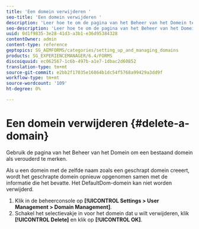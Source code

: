 ```yaml
---
title: 'Een domein verwijderen '
seo-title: 'Een domein verwijderen '
description: 'Leer hoe te om de pagina van het Beheer van het Domein te gebruiken om een domein te schrappen of een bestaand domein als verouderd te merken. '
seo-description: 'Leer hoe te om de pagina van het Beheer van het Domein te gebruiken om een domein te schrappen of een bestaand domein als verouderd te merken. '
uuid: 0d1f9835-3e28-41d3-a3b1-e36d95384328
contentOwner: admin
content-type: reference
geptopics: SG_AEMFORMS/categories/setting_up_and_managing_domains
products: SG_EXPERIENCEMANAGER/6.4/FORMS
discoiquuid: ec062567-1c6b-497b-a1e7-1dbac2d60852
translation-type: tm+mt
source-git-commit: e2bb2f17035e16864b1dc54f5768a99429a3dd9f
workflow-type: tm+mt
source-wordcount: '109'
ht-degree: 0%

---
```



# Een domein verwijderen {#delete-a-domain}

Gebruik de pagina van het Beheer van het Domein om een bestaand domein als verouderd te merken.

Als u een domein met de zelfde naam zoals een geschrapt domein creeert, wordt het geschrapte domein opnieuw opgenomen samen met de informatie die het bevatte. Het DefaultDom-domein kan niet worden verwijderd.

1. Klik in de beheerconsole op **[!UICONTROL Settings > User Management > Domain Management]**.
1. Schakel het selectievakje in voor het domein dat u wilt verwijderen, klik **[!UICONTROL Delete]** en klik op **[!UICONTROL OK]**.

